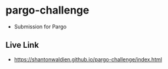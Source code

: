# pargo-challenge
- Submission for Pargo 

## Live Link

- https://shantonwaldien.github.io/pargo-challenge/index.html
